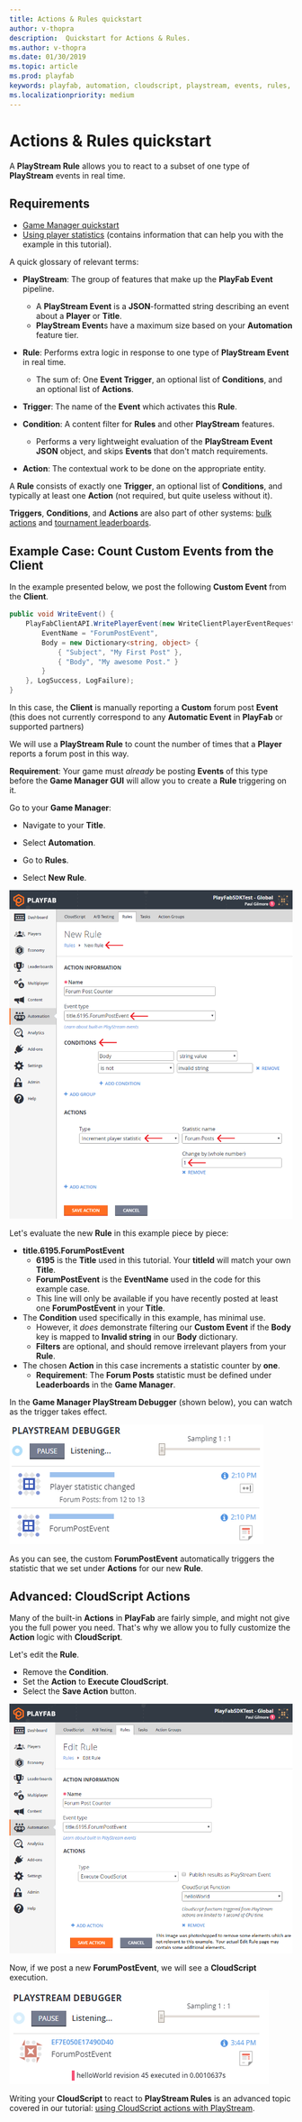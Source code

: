 ```yaml
---
title: Actions & Rules quickstart
author: v-thopra
description:  Quickstart for Actions & Rules.
ms.author: v-thopra
ms.date: 01/30/2019
ms.topic: article
ms.prod: playfab
keywords: playfab, automation, cloudscript, playstream, events, rules, conditions, actions, hooks
ms.localizationpriority: medium
---
```


# Actions &amp; Rules quickstart

A **PlayStream Rule** allows you to react to a subset of one type of **PlayStream** events in real time.

## Requirements

- [Game Manager quickstart](../../config/gamemanager/quickstart.md)
- [Using player statistics](../../data/playerdata/using-player-statistics.md) (contains information that can help you with the example in this tutorial).

A quick glossary of relevant terms:

- **PlayStream**: The group of features that make up the **PlayFab Event** pipeline.
  - A **PlayStream Event** is a **JSON**-formatted string describing an event about a **Player** or **Title**.
  - **PlayStream Event**s have a maximum size based on your **Automation** feature tier.

- **Rule**: Performs extra logic in response to one type of **PlayStream Event** in real time.
  - The sum of: One **Event Trigger**, an optional list of **Conditions**, and an optional list of **Actions**.

- **Trigger**: The name of the **Event** which activates this **Rule**.

- **Condition**: A content filter for **Rules** and other **PlayStream** features.
  - Performs a very lightweight evaluation of the **PlayStream Event JSON** object, and skips **Events** that don't match requirements.

- **Action**: The contextual work to be done on the appropriate entity.

A **Rule** consists of exactly one **Trigger**, an optional list of **Conditions**, and typically at least one **Action** (not required, but quite useless without it).

**Triggers**, **Conditions**, and **Actions** are also part of other systems: [bulk actions](../../automation/actions-rules/bulk-actions-for-an-entire-player-segment.md) and [tournament leaderboards](../../social/tournaments-leaderboards/using-resettable-statistics-and-leaderboards.md).

## Example Case: Count Custom Events from the Client

In the example presented below, we post the following **Custom Event** from the **Client**.

```csharp
public void WriteEvent() {
    PlayFabClientAPI.WritePlayerEvent(new WriteClientPlayerEventRequest {
        EventName = "ForumPostEvent",
        Body = new Dictionary<string, object> {
            { "Subject", "My First Post" },
            { "Body", "My awesome Post." }
        }
    }, LogSuccess, LogFailure);
}
```

In this case, the **Client** is manually reporting a **Custom** forum post **Event** (this does not currently correspond to any **Automatic Event** in **PlayFab** or supported partners)

 We will use a **PlayStream Rule** to count the number of times that a **Player** reports a forum post in this way.

**Requirement**: Your game must *already* be posting **Events** of this type before the **Game Manager GUI** will allow you to create a **Rule** triggering on it.

Go to your **Game Manager**:

- Navigate to your **Title**.

- Select **Automation**.
- Go to **Rules**.
- Select **New Rule**.

![Game Manager - automation - new rule](media/tutorials/game-manager-automation-new-rule.png)  

Let's evaluate the new **Rule** in this example piece by piece:

- **title.6195.ForumPostEvent**
  - **6195** is the **Title** used in this tutorial. Your **titleId** will match your own **Title**.
  - **ForumPostEvent** is the **EventName** used in the code for this example case.
  - This line will only be available if you have recently posted at least one **ForumPostEvent** in your **Title**.
- The **Condition** used specifically in this example, has minimal use.
  - However, it *does* demonstrate filtering our **Custom Event** if the **Body** key is mapped to **Invalid string** in our **Body** dictionary.
  - **Filters** are optional, and should remove irrelevant players from your **Rule**.
- The chosen **Action** in this case increments a statistic counter by **one**.
  - **Requirement**: The **Forum Posts** statistic must be defined under **Leaderboards** in the **Game Manager**.

In the **Game Manager PlayStream Debugger** (shown below), you can watch as the trigger takes effect.

![Game Manager - PlayStream - debugger - event trigger](media/tutorials/game-manager-playstream-debugger-event-trigger.png)  

As you can see, the custom **ForumPostEvent** automatically triggers the statistic that we set under **Actions** for our new **Rule**.

## Advanced: CloudScript Actions

Many of the built-in **Actions** in **PlayFab** are fairly simple, and might not give you the full power you need. That's why we allow you to fully customize the **Action** logic with **CloudScript**.

Let's edit the **Rule**.

- Remove the **Condition**.
- Set the **Action** to **Execute CloudScript**.
- Select the **Save Action** button.

![Game Manager - automation - edit rule](media/tutorials/game-manager-automation-edit-rule.png)  

Now, if we post a new **ForumPostEvent**, we will see a **CloudScript** execution.

![Game Manager - PlayStream - debugger - CloudScript execution](media/tutorials/game-manager-playstream-debugger-cloudscript-execution.png)  

Writing your **CloudScript** to react to **PlayStream Rules** is an advanced topic covered in our tutorial: [using CloudScript actions with PlayStream](using-cloudscript-actions-with-playstream.md).
